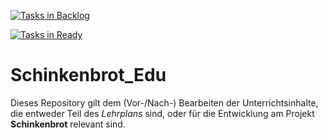 [![Tasks in Backlog](https://badge.waffle.io/Hansenberg-InfoLK/Schinkenbrot_Edu.svg?label=backlog&title=Backlog)](http://waffle.io/Hansenberg-InfoLK/Schinkenbrot_Edu) 

[![Tasks in Ready](https://badge.waffle.io/Hansenberg-InfoLK/Schinkenbrot_Edu.png?label=ready&title=Ready)](https://waffle.io/Hansenberg-InfoLK/Schinkenbrot_Edu)
# Schinkenbrot_Edu

Dieses Repository gilt dem (Vor-/Nach-) Bearbeiten der Unterrichtsinhalte, die entweder Teil des _Lehrplans_ sind, oder für die Entwicklung am Projekt **Schinkenbrot** relevant sind.
